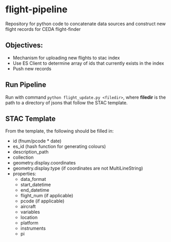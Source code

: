 # flight-pipeline
Repository for python code to concatenate data sources and construct new flight records for CEDA flight-finder

## Objectives:
  - Mechanism for uploading new flights to stac index
  - Use ES Client to determine array of ids that currently exists in the index
  - Push new records

## Run Pipeline
Run with command `python flight_update.py <filedir>`, where __filedir__ is the path to a directory of jsons that follow the STAC template.

## STAC Template
From the template, the following should be filled in:
 - id (fnum/pcode * date)
 - es_id (hash function for generating colours)
 - description_path
 - collection
 - geometry.display.coordinates
 - geometry.display.type (if coordinates are not MultiLineString)
 - properties:
   - data_format
   - start_datetime
   - end_datetime
   - flight_num (if applicable)
   - pcode (if applicable)
   - aircraft
   - variables
   - location
   - platform
   - instruments
   - pi